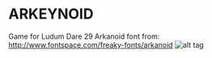 ARKEYNOID
=========

Game for Ludum Dare 29
Arkanoid font from: http://www.fontspace.com/freaky-fonts/arkanoid
![alt tag](https://raw.githubusercontent.com/mintleaf/arkeynoid/master/images/screens/screen.jpg)
